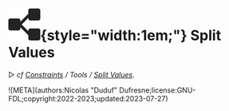 # ![](../../../img/duik/icons/separate_dimensions.svg){style="width:1em;"} Split Values

▷ *cf [Constraints](../../constraints/index.md) / Tools / [Split Values](../../constraints/tools/split.md)*.


![META](authors:Nicolas "Duduf" Dufresne;license:GNU-FDL;copyright:2022-2023;updated:2023-07-27)
